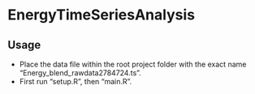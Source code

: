 # EnergyTimeSeriesAnalysis


## Usage
- Place the data file within the root project folder with the exact name “Energy_blend_rawdata2784724.ts”.
- First run “setup.R”, then “main.R”. 